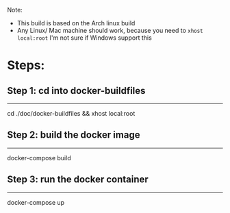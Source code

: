 Note:
* This build is based on the Arch linux build
* Any Linux/ Mac machine should work, because you need to 
`xhost local:root` I'm not sure if Windows support this

# Steps:

## Step 1: cd into docker-buildfiles
------------------------------
cd ./doc/docker-buildfiles && xhost local:root

## Step 2: build the docker image
------------------------------
docker-compose build

## Step 3: run the docker container
------------------------------
docker-compose up